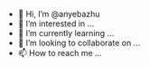 - 👋 Hi, I’m @anyebazhu
- 👀 I’m interested in ...
- 🌱 I’m currently learning ...
- 💞️ I’m looking to collaborate on ...
- 📫 How to reach me ...

<!---
anyebazhu/anyebazhu is a ✨ special ✨ repository because its `README.md` (this file) appears on your GitHub profile.
You can click the Preview link to take a look at your changes.
--->
